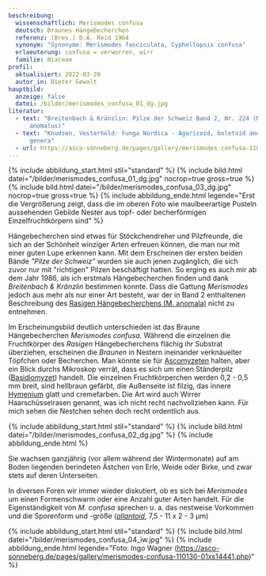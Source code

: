 ```yaml
---
beschreibung:
  wissenschaftlich: Merismodes confusa
  deutsch: Braunes Hängebecherchen
  referenz: (Bres.) D.A. Reid 1964
  synonym: "Synonyme: Merismodes fasciculata, Cyphellopsis confusa"
  erlaeuterung: confusa = verworren, wirr
  familie: Niaceae
profil:
  aktualisiert: 2022-03-20
  autor_in: Dieter Gewalt
hauptbild:
  anzeige: false
  datei: /bilder/merismodes_confusa_01_dg.jpg
literatur:
  - text: "Breitenbach & Kränzlin: Pilze der Schweiz Band 2, Nr. 224 (Merismodes
      anomalus)"
  - text: "Knudsen, Vesterhold: Funga Nordica - Agaricoid, boletoid and cyphelloid
      genera"
  - url: https://asco-sonneberg.de/pages/gallery/merismodes-confusa-110130-01xs14441.php
---
```

{% include abbildung_start.html stil="standard" %}
{% include bild.html datei="/bilder/merismodes_confusa_01_dg.jpg" nocrop=true gross=true %}
{% include bild.html datei="/bilder/merismodes_confusa_03_dg.jpg" nocrop=true gross=true %}
{% include abbildung_ende.html legende="Erst die Vergrößerung zeigt, dass die im oberen Foto wie maulbeerartige Pusteln aussehenden Gebilde Nester aus topf- oder becherförmigen Einzelfruchtkörpern sind" %}

Hängebecherchen sind etwas für Stöckchendreher und Pilzfreunde, die sich an der Schönheit winziger Arten erfreuen können, die man nur mit einer guten Lupe erkennen kann. Mit dem Erscheinen der ersten beiden Bände *"Pilze der Schweiz"* wurden sie auch jenen zugänglich, die sich zuvor nur mit "richtigen" Pilzen beschäftigt hatten. So erging es auch mir ab dem Jahr 1986, als ich erstmals Hängebecherchen finden und dank *Breitenbach & Kränzlin* bestimmen konnte. Dass die Gattung *Merismodes* jedoch aus mehr als nur einer Art besteht, war der in Band 2 enthaltenen Beschreibung des [Rasigen Hängebecherchens (M. anomala)](/pilze/merismodes-anomala-rasiges-hängebecherchen) nicht zu entnehmen.

Im Erscheinungsbild deutlich unterschieden ist das Braune Hängebecherchen *Merismodes confusa*. Während die einzelnen die Fruchtkörper des *Rasigen* Hängebecherchens flächig ihr Substrat überziehen, erscheinen die *Braunen* in Nestern ineinander verknäuelter Töpfchen oder Becherchen. Man könnte sie für [Ascomyzeten](Ascomyzeten "Glossar") halten, aber ein Blick durchs Mikroskop verrät, dass es sich um einen Ständerpilz ([Basidiomyzet](Basidiomyzeten "Glossar")) handelt. Die einzelnen Fruchtkörperchen werden 0,2 - 0,5 mm breit, sind hellbraun gefärbt, die Außenseite ist filzig, das innere [Hymenium](Hymenium "Glossar") glatt und cremefarben. Die Art wird auch Wirrer Haarschüsselrasen genannt, was ich nicht recht nachvollziehen kann. Für mich sehen die Nestchen sehen doch recht ordentlich aus.

{% include abbildung_start.html stil="standard" %}
{% include bild.html datei="/bilder/merismodes_confusa_02_dg.jpg" %}
{% include abbildung_ende.html %}

Sie wachsen ganzjährig (vor allem während der Wintermonate) auf am Boden liegenden berindeten Ästchen von Erle, Weide oder Birke, und zwar stets auf deren Unterseiten.

In diversen Foren wir immer wieder diskutiert, ob es sich bei *Merismodes* um einen Formenschwarm oder eine Anzahl guter Arten handelt. Für die Eigenständigkeit von *M. confusa* sprechen u. a. das nestweise Vorkommen und die Sporenform und -größe (*[allantoid](allantoid "Glossar")*, 7,5 - 11 x 2 - 3 µm)

{% include abbildung_start.html stil="standard" %}
{% include bild.html datei="/bilder/merismodes_confusa_04_iw.jpg" %}
{% include abbildung_ende.html legende="Foto: Ingo Wagner (https://asco-sonneberg.de/pages/gallery/merismodes-confusa-110130-01xs14441.php)" %}